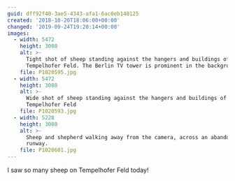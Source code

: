 ```yaml
---
guid: dff92f40-3ae5-4343-afa1-6ac0eb140125
created: '2018-10-20T18:06:00+00:00'
changed: '2019-09-24T19:20:14+00:00'
images:
  - width: 5472
    height: 3080
    alt: >-
      Tight shot of sheep standing against the hangers and buildings of
      Tempelhofer Feld. The Berlin TV tower is prominent in the background.
    file: P1020595.jpg
  - width: 5472
    height: 3080
    alt: >-
      Wide shot of sheep standing against the hangers and buildings of
      Tempelhofer Feld
    file: P1020593.jpg
  - width: 5228
    height: 3080
    alt: >-
      Sheep and shepherd walking away from the camera, across an abandoned
      runway.
    file: P1020601.jpg
---
```


I saw so many sheep on Tempelhofer Feld today!
